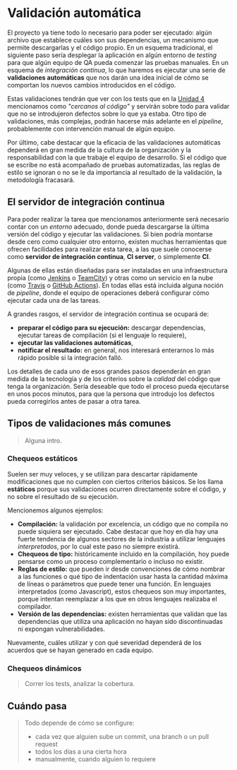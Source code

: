 # Validación automática

El proyecto ya tiene todo lo necesario para poder ser ejecutado: algún archivo que establece cuáles son sus dependencias, un mecanismo que permite descargarlas y el código propio. En un esquema tradicional, el siguiente paso sería desplegar la aplicación en algún entorno de _testing_ para que algún equipo de QA pueda comenzar las pruebas manuales. En un esquema de _integración continua_, lo que haremos es ejecutar una serie de **validaciones automáticas** que nos darán una idea inicial de cómo se comportan los nuevos cambios introducidos en el código. 

Estas validaciones tendrán que ver con los tests que en la [Unidad 4](../testing/testing.index) mencionamos como _"cercanos al código"_ y servirán sobre todo para validar que no se introdujeron defectos sobre lo que ya estaba. Otro tipo de validaciones, más complejas, podrán hacerse más adelante en el _pipeline_, probablemente con intervención manual de algún equipo.

Por último, cabe destacar que la eficacia de las validaciones automáticas dependerá en gran medida de la cultura de la organización y la responsabilidad con la que trabaje el equipo de desarrollo. Si el código que se escribe no está acompañado de pruebas automatizadas, las reglas de estilo se ignoran o no se le da importancia al resultado de la validación, la metodología fracasará.

## El servidor de integración continua

Para poder realizar la tarea que mencionamos anteriormente será necesario contar con un _entorno_ adecuado, donde pueda descargarse la última versión del código y ejecutar las validaciones. Si bien podría montarse desde cero como cualquier otro entorno, existen muchas herramientas que ofrecen facilidades para realizar esta tarea, a las que suele conocerse como **servidor de integración continua**, **CI server**, o simplemente **CI**. 

Algunas de ellas están diseñadas para ser instaladas en una infraestructura propia (como [Jenkins](https://www.jenkins.io/) o [TeamCity](https://www.jetbrains.com/teamcity/)) y otras como un servicio en la nube (como [Travis](https://travis-ci.com/) o [GitHub Actions](https://github.com/features/actions)). En todas ellas está incluida alguna noción de _pipeline_, donde el equipo de operaciones deberá configurar cómo ejecutar cada una de las tareas.

A grandes rasgos, el servidor de integración continua se ocupará de:
* **preparar el código para su ejecución:** descargar dependencias, ejecutar tareas de compilación (si el lenguaje lo requiere),
* **ejecutar las validaciones automáticas**,
* **notificar el resultado:** en general, nos interesará enterarnos lo más rápido posible si la integración falló. 

Los detalles de cada uno de esos grandes pasos dependerán en gran medida de la tecnología y de los criterios sobre la _calidad_ del código que tenga la organización. Sería deseable que todo el proceso pueda ejecutarse en unos pocos minutos, para que la persona que introdujo los defectos pueda corregirlos antes de pasar a otra tarea. 

## Tipos de validaciones más comunes

> Alguna intro.

### Chequeos estáticos

Suelen ser muy veloces, y se utilizan para descartar rápidamente modificaciones que no cumplen con ciertos criterios básicos. Se los llama **estáticos** porque sus validaciones ocurren directamente sobre el código, y no sobre el resultado de su ejecución.

Mencionemos algunos ejemplos:

* **Compilación:** la validación por excelencia, un código que no compila no puede siquiera ser ejecutado. Cabe destacar que hoy en día hay una fuerte tendencia de algunos sectores de la industria a utilizar lenguajes _interpretados_, por lo cual este paso no siempre existirá.
* **Chequeos de tipo:** históricamente incluido en la compilación, hoy puede pensarse como un proceso complementario o incluso no existir.
* **Reglas de estilo:** que pueden ir desde convenciones de cómo nombrar a las funciones o qué tipo de indentación usar hasta la cantidad máxima de líneas o parámetros que puede tener una función. En lenguajes interpretados (como Javascript), estos chequeos son muy importantes, porque intentan reemplazar a los que en otros lenguajes realizaba el compilador. 
* **Versión de las dependencias:** existen herramientas que validan que las dependencias que utiliza una aplicación no hayan sido discontinuadas ni expongan vulnerabilidades.

Nuevamente, cuáles utilizar y con qué severidad dependerá de los acuerdos que se hayan generado en cada equipo.

### Chequeos dinámicos

> Correr los tests, analizar la cobertura.

## Cuándo pasa

> Todo depende de cómo se configure:
> * cada vez que alguien sube un commit, una branch o un pull request
> * todos los días a una cierta hora
> * manualmente, cuando alguien lo requiere
